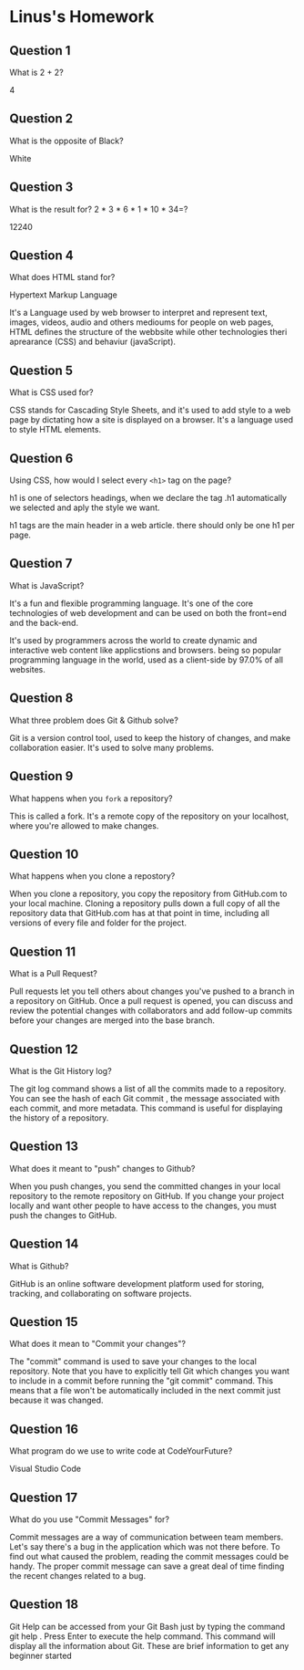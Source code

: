 # Linus's Homework

## Question 1

What is 2 + 2?

4

## Question 2

What is the opposite of Black?

White

## Question 3

What is the result for? 2 * 3 * 6 * 1 * 10 * 34=?

12240

## Question 4 

What does HTML stand for?

Hypertext Markup Language

It's a Language used by web browser to interpret and represent text, images, videos, audio and others medioums for people on web pages, HTML defines the structure of the webbsite while other technologies theri aprearance (CSS) and behaviur (javaScript).

## Question 5

What is CSS used for?

CSS stands for Cascading Style Sheets, and it's used to add style to a web page by dictating how a site is displayed on a browser. It's a language used to style HTML elements.

## Question 6

Using CSS, how would I select every `<h1>` tag on the page?

h1 is one of selectors headings, when we declare the tag .h1 automatically we selected and aply the style we want. 

h1 tags are the main header in a web article. there should only be one h1 per page.


## Question 7

What is JavaScript?

It's a fun and flexible programming language. It's one of the core technologies of web development and can be used on both the front=end and the back-end.

It's used by programmers across the world to create dynamic and interactive web content like applicstions and browsers. being so popular programming language in the world, used as a client-side by 97.0% of all websites.

## Question 8

What three problem does Git & Github solve?

Git is a version control tool, used to keep the history of changes, and make collaboration easier. It's used to solve many problems.

## Question 9

What happens when you `fork` a repository?

This is called a fork. It's a remote copy of the repository on your localhost, where you're allowed to make changes.

## Question 10 

What happens when you clone a repostory?

When you clone a repository, you copy the repository from GitHub.com to your local machine. Cloning a repository pulls down a full copy of all the repository data that GitHub.com has at that point in time, including all versions of every file and folder for the project.

## Question 11

What is a Pull Request?

Pull requests let you tell others about changes you've pushed to a branch in a repository on GitHub. Once a pull request is opened, you can discuss and review the potential changes with collaborators and add follow-up commits before your changes are merged into the base branch.

## Question 12

What is the Git History log?

The git log command shows a list of all the commits made to a repository. You can see the hash of each Git commit , the message associated with each commit, and more metadata. This command is useful for displaying the history of a repository.

## Question 13

What does it meant to "push" changes to Github?

When you push changes, you send the committed changes in your local repository to the remote repository on GitHub. If you change your project locally and want other people to have access to the changes, you must push the changes to GitHub.

## Question 14

What is Github?

GitHub is an online software development platform used for storing, tracking, and collaborating on software projects. 

## Question 15

What does it mean to "Commit your changes"?

The "commit" command is used to save your changes to the local repository. Note that you have to explicitly tell Git which changes you want to include in a commit before running the "git commit" command. This means that a file won't be automatically included in the next commit just because it was changed.

## Question 16

What program do we use to write code at CodeYourFuture?

Visual Studio Code

## Question 17

What do you use "Commit Messages" for?

Commit messages are a way of communication between team members. Let's say there's a bug in the application which was not there before. To find out what caused the problem, reading the commit messages could be handy. The proper commit message can save a great deal of time finding the recent changes related to a bug.

## Question 18

Git Help can be accessed from your Git Bash just by typing the command git help . Press Enter to execute the help command. This command will display all the information about Git. These are brief information to get any beginner started

